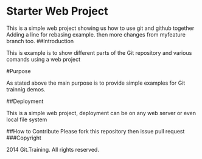# Starter Web Project

This is a simple web project showing us how to use git and github together Adding a line for rebasing example.
then more changes from myfeature branch too.
##Introduction

This is example is to show different parts of the Git repository and various comands using a web project 

#Purpose

As stated above the main purpose is to provide simple examples for Git trainnig demos.

##Deployment

This is a simple web project, deployment can be on any web server or even local file system

##How to Contribute
Please fork this repository then issue pull request
###Copyright

2014 Git.Training. All rights  reserved.